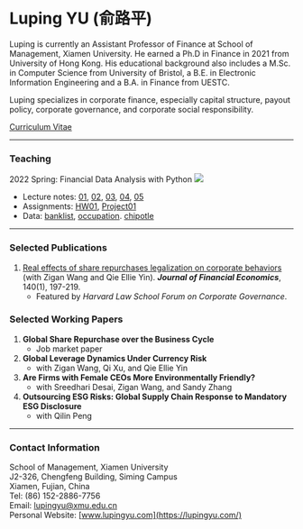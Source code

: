 # Luping YU (俞路平)

Luping is currently an Assistant Professor of Finance at School of Management, Xiamen University. He earned a Ph.D in Finance in 2021 from University of Hong Kong. His educational background also includes a M.Sc. in Computer Science from University of Bristol, a B.E. in Electronic Information Engineering and a B.A. in Finance from UESTC.

Luping specializes in corporate finance, especially capital structure, payout policy, corporate governance, and corporate social responsibility.

[Curriculum Vitae](https://lazydingding.github.io/cv.pdf)

***
### Teaching
2022 Spring: Financial Data Analysis with Python <img src="https://img.icons8.com/color/20/000000/python--v1.png">
* Lecture notes: [01](https://lupingyu.com/FDAP/FDAP_Lecture_1.pdf), [02](https://lupingyu.com/FDAP/FDAP_2.ipynb), [03](https://lupingyu.com/FDAP/FDAP_3.ipynb), [04](https://lupingyu.com/FDAP/FDAP_4.ipynb), [05](https://lupingyu.com/FDAP/FDAP_5.ipynb)
* Assignments: [HW01](https://lupingyu.com/FDAP/HW1_with_solution.ipynb), [Project01](https://lupingyu.com/FDAP/Project_1_with_solution.ipynb)
* Data: [banklist](https://lupingyu.com/FDAP/banklist.csv), [occupation](https://lupingyu.com/FDAP/occupation.csv). [chipotle](https://lupingyu.com/FDAP/chipotle.csv)


***
### Selected Publications
1. [Real effects of share repurchases legalization on corporate behaviors](https://www.sciencedirect.com/science/article/abs/pii/S0304405X2030283X) (with Zigan Wang and Qie Ellie Yin). ***Journal of Financial Economics***, 140(1), 197-219.
    * Featured by *Harvard Law School Forum on Corporate Governance*.

### Selected Working Papers
1. **Global Share Repurchase over the Business Cycle**
    * Job market paper
2. **Global Leverage Dynamics Under Currency Risk**
    * with Zigan Wang, Qi Xu, and Qie Ellie Yin
3. **Are Firms with Female CEOs More Environmentally Friendly?**
    * with Sreedhari Desai, Zigan Wang, and Sandy Zhang
4. **Outsourcing ESG Risks: Global Supply Chain Response to Mandatory ESG Disclosure**
    * with Qilin Peng

***
### Contact Information
School of Management, Xiamen University  
J2-326, Chengfeng Building, Siming Campus  
Xiamen, Fujian, China  
Tel: (86) 152-2886-7756  
Email: [lupingyu@xmu.edu.cn](mailto:lupingyu@xmu.edu.cn)  
Personal Website: [www.lupingyu.com](https://lupingyu.com/)
